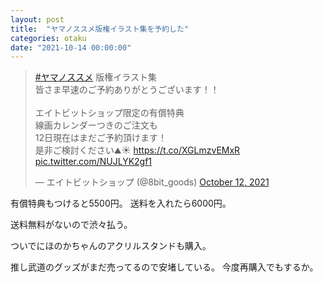 ```yaml
---
layout: post
title:  "ヤマノススメ版権イラスト集を予約した"
categories: otaku
date: "2021-10-14 00:00:00"
---
```


<blockquote class="twitter-tweet tw-align-center"><p lang="ja" dir="ltr"><a href="https://twitter.com/hashtag/%E3%83%A4%E3%83%9E%E3%83%8E%E3%82%B9%E3%82%B9%E3%83%A1?src=hash&amp;ref_src=twsrc%5Etfw">#ヤマノススメ</a> 版権イラスト集<br>皆さま早速のご予約ありがとうございます！！<br><br>エイトビットショップ限定の有償特典<br>線画カレンダーつきのご注文も<br>12日現在はまだご予約頂けます！<br>是非ご検討ください⛰☀ <a href="https://t.co/XGLmzvEMxR">https://t.co/XGLmzvEMxR</a> <a href="https://t.co/NUJLYK2gf1">pic.twitter.com/NUJLYK2gf1</a></p>&mdash; エイトビットショップ (@8bit_goods) <a href="https://twitter.com/8bit_goods/status/1447804911857520642?ref_src=twsrc%5Etfw">October 12, 2021</a></blockquote> <script async src="https://platform.twitter.com/widgets.js" charset="utf-8"></script>

有償特典もつけると5500円。
送料を入れたら6000円。

送料無料がないので渋々払う。

ついでにほのかちゃんのアクリルスタンドも購入。

推し武道のグッズがまだ売ってるので安堵している。
今度再購入でもするか。

